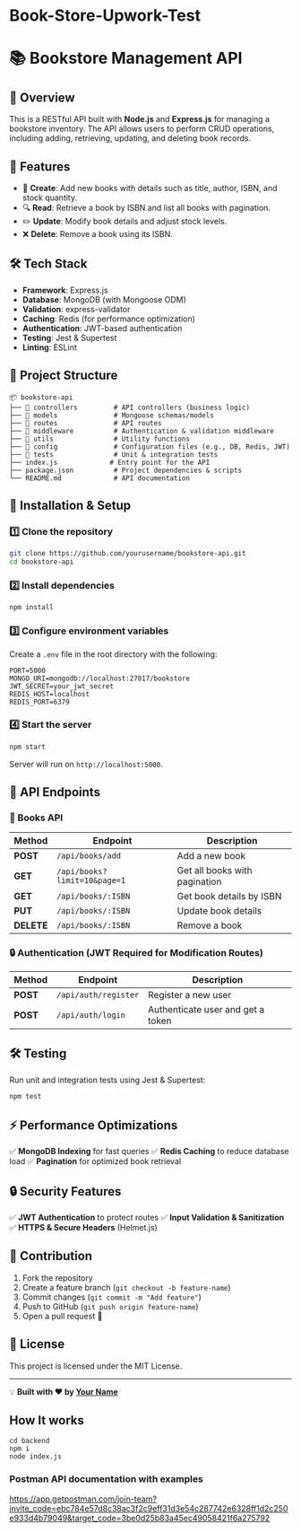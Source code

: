 # Book-Store-Upwork-Test
# 📚 Bookstore Management API

## 🚀 Overview
This is a RESTful API built with **Node.js** and **Express.js** for managing a bookstore inventory. The API allows users to perform CRUD operations, including adding, retrieving, updating, and deleting book records.

## 📌 Features
- 📖 **Create**: Add new books with details such as title, author, ISBN, and stock quantity.
- 🔍 **Read**: Retrieve a book by ISBN and list all books with pagination.
- ✏️ **Update**: Modify book details and adjust stock levels.
- ❌ **Delete**: Remove a book using its ISBN.

## 🛠️ Tech Stack
- **Framework**: Express.js
- **Database**: MongoDB (with Mongoose ODM)
- **Validation**: express-validator
- **Caching**: Redis (for performance optimization)
- **Authentication**: JWT-based authentication
- **Testing**: Jest & Supertest
- **Linting**: ESLint

## 📂 Project Structure
```
📦 bookstore-api
├── 📂 controllers         # API controllers (business logic)
├── 📂 models              # Mongoose schemas/models
├── 📂 routes              # API routes
├── 📂 middleware          # Authentication & validation middleware
├── 📂 utils               # Utility functions
├── 📂 config              # Configuration files (e.g., DB, Redis, JWT)
├── 📂 tests               # Unit & integration tests
├── index.js             # Entry point for the API
├── package.json          # Project dependencies & scripts
└── README.md             # API documentation
```

## 📌 Installation & Setup
### 1️⃣ Clone the repository
```sh
git clone https://github.com/yourusername/bookstore-api.git
cd bookstore-api
```

### 2️⃣ Install dependencies
```sh
npm install
```

### 3️⃣ Configure environment variables
Create a `.env` file in the root directory with the following:
```
PORT=5000
MONGO_URI=mongodb://localhost:27017/bookstore
JWT_SECRET=your_jwt_secret
REDIS_HOST=localhost
REDIS_PORT=6379
```

### 4️⃣ Start the server
```sh
npm start
```
Server will run on `http://localhost:5000`.

## 📌 API Endpoints

### 📖 Books API
| Method | Endpoint | Description |
|--------|----------|-------------|
| **POST** | `/api/books/add` | Add a new book |
| **GET** | `/api/books?limit=10&page=1` | Get all books with pagination |
| **GET** | `/api/books/:ISBN` | Get book details by ISBN |
| **PUT** | `/api/books/:ISBN` | Update book details |
| **DELETE** | `/api/books/:ISBN` | Remove a book |

### 🔒 Authentication (JWT Required for Modification Routes)
| Method | Endpoint | Description |
|--------|----------|-------------|
| **POST** | `/api/auth/register` | Register a new user |
| **POST** | `/api/auth/login` | Authenticate user and get a token |

## 🛠️ Testing
Run unit and integration tests using Jest & Supertest:
```sh
npm test
```

## ⚡ Performance Optimizations
✅ **MongoDB Indexing** for fast queries
✅ **Redis Caching** to reduce database load
✅ **Pagination** for optimized book retrieval

## 🔒 Security Features
✅ **JWT Authentication** to protect routes
✅ **Input Validation & Sanitization**
✅ **HTTPS & Secure Headers** (Helmet.js)

## 🤝 Contribution
1. Fork the repository
2. Create a feature branch (`git checkout -b feature-name`)
3. Commit changes (`git commit -m "Add feature"`)
4. Push to GitHub (`git push origin feature-name`)
5. Open a pull request 🚀

## 📜 License
This project is licensed under the MIT License.

---
💡 **Built with ❤️ by [Your Name](https://github.com/yourusername)**


## How It works
```
cd backend
npm i
node index.js
```
### Postman API documentation with examples
https://app.getpostman.com/join-team?invite_code=ebc784e57d8c38ac3f2c9eff31d3e54c287742e6328ff1d2c250e933d4b79049&target_code=3be0d25b83a45ec49058421f6a275792
